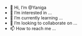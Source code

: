 - 👋 Hi, I’m @Yaniga
- 👀 I’m interested in ...
- 🌱 I’m currently learning ...
- 💞️ I’m looking to collaborate on ...
- 📫 How to reach me ...

<!---
Yaniga/Yaniga is a ✨ special ✨ repository because its `README.md` (this file) appears on your GitHub profile.
You can click the Preview link to take a look at your changes.
--->
